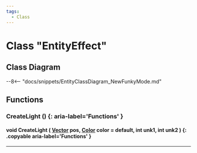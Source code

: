 ```yaml
---
tags:
  - Class
---
```

# Class "EntityEffect"

## Class Diagram
--8<-- "docs/snippets/EntityClassDiagram_NewFunkyMode.md"
## Functions

### CreateLight () {: aria-label='Functions' }
#### void CreateLight ( [Vector](Vector.md) pos, [Color](Color.md) color = default, int unk1, int unk2 ) {: .copyable aria-label='Functions' }

___